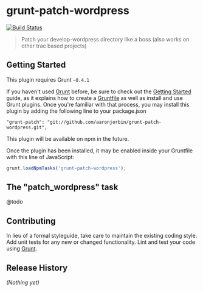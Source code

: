 # grunt-patch-wordpress

[![Build Status](https://travis-ci.org/aaronjorbin/grunt-patch-wordpress.png?branch=master)](https://travis-ci.org/aaronjorbin/grunt-patch)

> Patch your develop-wordpress directory like a boss (also works on other trac based projects)

## Getting Started
This plugin requires Grunt `~0.4.1`

If you haven't used [Grunt](http://gruntjs.com/) before, be sure to check out the [Getting Started](http://gruntjs.com/getting-started) guide, as it explains how to create a [Gruntfile](http://gruntjs.com/sample-gruntfile) as well as install and use Grunt plugins. Once you're familiar with that process, you may install this plugin by adding the following line to your package.json

```
"grunt-patch": "git://github.com/aaronjorbin/grunt-patch-wordpress.git", 
```

This plugin will be available on npm in the future.

Once the plugin has been installed, it may be enabled inside your Gruntfile with this line of JavaScript:

```js
grunt.loadNpmTasks('grunt-patch-wordpress');
```

## The "patch_wordpress" task

@todo

## Contributing
In lieu of a formal styleguide, take care to maintain the existing coding style. Add unit tests for any new or changed functionality. Lint and test your code using [Grunt](http://gruntjs.com/).

## Release History
_(Nothing yet)_
